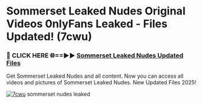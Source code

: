 # Sommerset Leaked Nudes Original Videos 0nlyFans Leaked - Files Updated! (7cwu)

<h3>🔴 CLICK HERE 🌐==►► <a href="https://tinyurl.com/5h6xmrr3" rel="nofollow">Sommerset Leaked Nudes Updated Files</a></h3>

Get Sommerset Leaked Nudes and all content. Now you can access all videos and pictures of Sommerset Leaked Nudes. New Updated Files 2025!

[![7cwu](https://i.imgur.com/KVD873Z.gif)](https://tinyurl.com/5h6xmrr3)
sommerset nudes leaked
